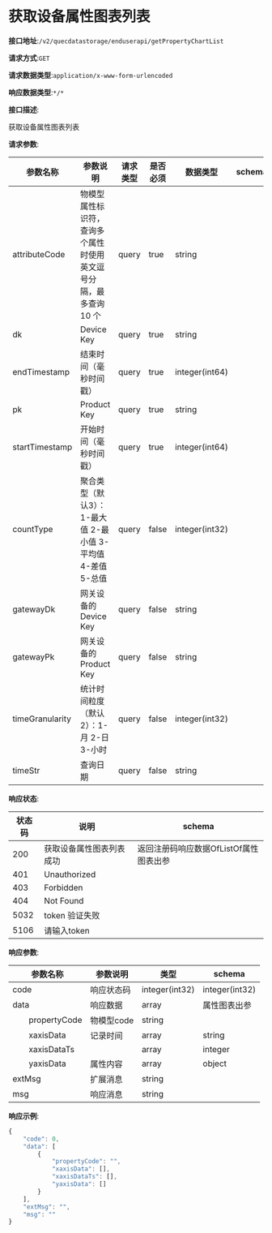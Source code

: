 # 获取设备属性图表列表


**接口地址**:`/v2/quecdatastorage/enduserapi/getPropertyChartList`


**请求方式**:`GET`


**请求数据类型**:`application/x-www-form-urlencoded`


**响应数据类型**:`*/*`


**接口描述**:<p>获取设备属性图表列表</p>


**请求参数**:


| 参数名称        | 参数说明                                                     | 请求类型 | 是否必须 | 数据类型       | schema |
| --------------- | ------------------------------------------------------------ | -------- | -------- | -------------- | ------ |
| attributeCode   | 物模型属性标识符，查询多个属性时使用英文逗号分隔，最多查询 10 个 | query    | true     | string         |        |
| dk              | Device Key                                                   | query    | true     | string         |        |
| endTimestamp    | 结束时间（毫秒时间戳）                                       | query    | true     | integer(int64) |        |
| pk              | Product Key                                                  | query    | true     | string         |        |
| startTimestamp  | 开始时间（毫秒时间戳）                                       | query    | true     | integer(int64) |        |
| countType       | 聚合类型（默认3）：1-最大值 2-最小值 3-平均值 4-差值 5-总值  | query    | false    | integer(int32) |        |
| gatewayDk       | 网关设备的 Device Key                                        | query    | false    | string         |        |
| gatewayPk       | 网关设备的 Product Key                                       | query    | false    | string         |        |
| timeGranularity | 统计时间粒度（默认2）：1-月 2-日 3-小时                      | query    | false    | integer(int32) |        |
| timeStr         | 查询日期                                                     | query    | false    | string         |        |


**响应状态**:


| 状态码 | 说明                     | schema                                 |
| ------ | ------------------------ | -------------------------------------- |
| 200    | 获取设备属性图表列表成功 | 返回注册码响应数据OfListOf属性图表出参 |
| 401    | Unauthorized             |                                        |
| 403    | Forbidden                |                                        |
| 404    | Not Found                |                                        |
| 5032   | token 验证失败           |                                        |
| 5106   | 请输入token              |                                        |


**响应参数**:


| 参数名称                 | 参数说明   | 类型           | schema         |
| ------------------------ | ---------- | -------------- | -------------- |
| code                     | 响应状态码 | integer(int32) | integer(int32) |
| data                     | 响应数据   | array          | 属性图表出参   |
| &emsp;&emsp;propertyCode | 物模型code | string         |                |
| &emsp;&emsp;xaxisData    | 记录时间   | array          | string         |
| &emsp;&emsp;xaxisDataTs  |            | array          | integer        |
| &emsp;&emsp;yaxisData    | 属性内容   | array          | object         |
| extMsg                   | 扩展消息   | string         |                |
| msg                      | 响应消息   | string         |                |


**响应示例**:
```javascript
{
	"code": 0,
	"data": [
		{
			"propertyCode": "",
			"xaxisData": [],
			"xaxisDataTs": [],
			"yaxisData": []
		}
	],
	"extMsg": "",
	"msg": ""
}
```
